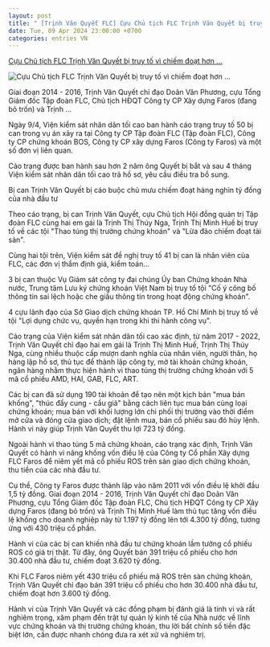 ```yaml
---
layout: post
title: " [Trịnh Văn Quyết FLC] Cựu Chủ tịch FLC Trịnh Văn Quyết bị truy tố vì chiếm đoạt hơn ..."
date: Tue, 09 Apr 2024 23:00:00 +0700
categories: entries VN
---
```

[Cựu Chủ tịch FLC Trịnh Văn Quyết bị truy tố vì chiếm đoạt hơn ...](https://congthuong.vn/cuu-chu-tich-flc-trinh-van-quyet-bi-truy-to-vi-chiem-doat-hon-3600-ty-dong-313784.html)

![Cựu Chủ tịch FLC Trịnh Văn Quyết bị truy tố vì chiếm đoạt hơn ...](https://congthuong-cdn.mastercms.vn/stores/news_dataimages/2024/042024/09/16/in_social/quyet20240409165406.jpg?randTime=1712683467)

Giai đoạn 2014 - 2016, Trịnh Văn Quyết chỉ đạo Doãn Văn Phương, cựu Tổng Giám đốc Tập đoàn FLC, Chủ tịch HĐQT Công ty CP Xây dựng Faros (đang bỏ trốn) và Trịnh ...

Ngày 9/4, Viện kiểm sát nhân dân tối cao ban hành cáo trạng truy tố 50 bị can trong vụ án xảy ra tại Công ty CP Tập đoàn FLC (Tập đoàn FLC), Công ty CP chứng khoán BOS, Công ty CP xây dựng Faros (Công ty Faros) và một số đơn vị liên quan.

Cáo trạng được ban hành sau hơn 2 năm ông Quyết bị bắt và sau 4 tháng Viện kiểm sát nhân dân tối cao trả hồ sơ, yêu cầu điều tra bổ sung.

Bị can Trịnh Văn Quyết bị cáo buộc chủ mưu chiếm đoạt hàng nghìn tỷ đồng của nhà đầu tư

Theo cáo trạng, bị can Trịnh Văn Quyết, cựu Chủ tịch Hội đồng quản trị Tập đoàn FLC cùng hai em gái là Trịnh Thị Thúy Nga, Trịnh Thị Minh Huế bị truy tố về các tội "Thao túng thị trường chứng khoán" và "Lừa đảo chiếm đoạt tài sản".

Cùng hai tội trên, Viện kiểm sát đề nghị truy tố 41 bị can là nhân viên của FLC, các đơn vị thẩm định giá, kiểm toán...

3 bị can thuộc Vụ Giám sát công ty đại chúng Ủy ban Chứng khoán Nhà nước, Trung tâm Lưu ký chứng khoán Việt Nam bị truy tố tội "Cố ý công bố thông tin sai lệch hoặc che giấu thông tin trong hoạt động chứng khoán".

4 cựu lãnh đạo của Sở Giao dịch chứng khoán TP. Hồ Chí Minh bị truy tố về tội "Lợi dụng chức vụ, quyền hạn trong khi thi hành công vụ".

Cáo trạng của Viện kiểm sát nhân dân tối cao xác định, từ năm 2017 - 2022, Trịnh Văn Quyết chỉ đạo hai em gái là Trịnh Thị Minh Huế, Trịnh Thị Thúy Nga, cùng nhiều thuộc cấp mượn danh nghĩa của nhân viên, người thân, họ hàng lập hồ sơ, thủ tục để thành lập công ty, mở tài khoản chứng khoán, ngân hàng nhằm thực hiện hành vi thao túng thị trường chứng khoán với 5 mã cổ phiếu AMD, HAI, GAB, FLC, ART.

Các bị can đã sử dụng 190 tài khoản để tạo nên một kịch bản "mua bán khống", "thúc đẩy cung - cầu giả" bằng cách liên tục mua bán cùng loại chứng khoán; mua bán với khối lượng lớn chi phối thị trường vào thời điểm mở cửa và đóng cửa giao dịch; đặt lệnh mua, bán cổ phiếu sau đó hủy lệnh. Hành vi này giúp Trịnh Văn Quyết thu lợi 723 tỷ đồng.

Ngoài hành vi thao túng 5 mã chứng khoán, cáo trạng xác định, Trịnh Văn Quyết có hành vi nâng khống vốn điều lệ của Công ty Cổ phần Xây dựng FLC Faros để niêm yết mã cổ phiếu ROS trên sàn giao dịch chứng khoán, thu tiền của các nhà đầu tư.

Cụ thể, Công ty Faros được thành lập vào năm 2011 với vốn điều lệ khởi đầu 1,5 tỷ đồng. Giai đoạn 2014 - 2016, Trịnh Văn Quyết chỉ đạo Doãn Văn Phương, cựu Tổng Giám đốc Tập đoàn FLC, Chủ tịch HĐQT Công ty CP Xây dựng Faros (đang bỏ trốn) và Trịnh Thị Minh Huế làm thủ tục tăng vốn điều lệ khống cho doanh nghiệp này từ 1.197 tỷ đồng lên tới 4.300 tỷ đồng, tương ứng với 430 triệu cổ phần.

Hành vi của các bị can khiến nhà đầu tư chứng khoán lầm tưởng cổ phiếu ROS có giá trị thật. Từ đây, ông Quyết bán 391 triệu cổ phiếu cho hơn 30.400 nhà đầu tư, chiếm đoạt 3.620 tỷ đồng.

Khi FLC Faros niêm yết 430 triệu cổ phiếu mã ROS trên sàn chứng khoán, Trịnh Văn Quyết chỉ đạo bán 391 triệu cổ phiếu cho hơn 30.400 nhà đầu tư, chiếm đoạt hơn 3.600 tỷ đồng.

Hành vi của Trịnh Văn Quyết và các đồng phạm bị đánh giá là tinh vi và rất nghiêm trọng, xâm phạm đến trật tự quản lý kinh tế của Nhà nước về lĩnh vực chứng khoán và thị trường chứng khoán, thu lời bất chính số tiền đặc biệt lớn, cần được nhanh chóng đưa ra xét xử và nghiêm trị.


